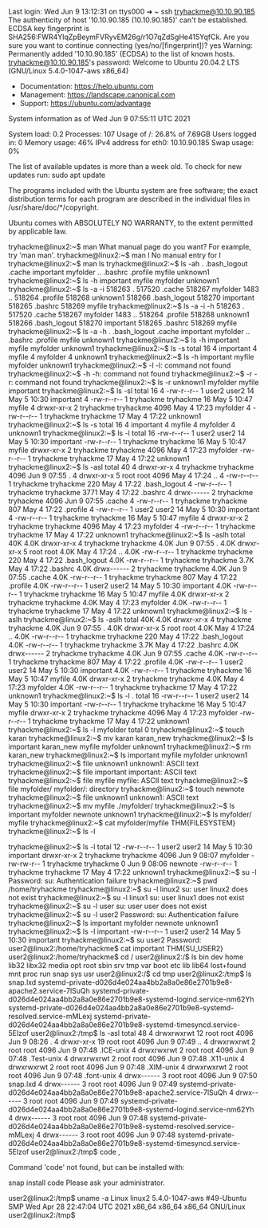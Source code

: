 Last login: Wed Jun  9 13:12:31 on ttys000
➜  ~ ssh tryhackme@10.10.90.185
The authenticity of host '10.10.90.185 (10.10.90.185)' can't be established.
ECDSA key fingerprint is SHA256:FWR4YIqZpBeymFVRyvEM26g/r1O7qZdSgHe415YqfCk.
Are you sure you want to continue connecting (yes/no/[fingerprint])? yes
Warning: Permanently added '10.10.90.185' (ECDSA) to the list of known hosts.
tryhackme@10.10.90.185's password: 
Welcome to Ubuntu 20.04.2 LTS (GNU/Linux 5.4.0-1047-aws x86_64)

 * Documentation:  https://help.ubuntu.com
 * Management:     https://landscape.canonical.com
 * Support:        https://ubuntu.com/advantage

  System information as of Wed Jun  9 07:55:11 UTC 2021

  System load:  0.2               Processes:             107
  Usage of /:   26.8% of 7.69GB   Users logged in:       0
  Memory usage: 46%               IPv4 address for eth0: 10.10.90.185
  Swap usage:   0%





The list of available updates is more than a week old.
To check for new updates run: sudo apt update


The programs included with the Ubuntu system are free software;
the exact distribution terms for each program are described in the
individual files in /usr/share/doc/*/copyright.

Ubuntu comes with ABSOLUTELY NO WARRANTY, to the extent permitted by
applicable law.

tryhackme@linux2:~$ man
What manual page do you want?
For example, try 'man man'.
tryhackme@linux2:~$ man l
No manual entry for l
tryhackme@linux2:~$ man ls
tryhackme@linux2:~$ ls -ah
.   .bash_logout  .cache    important  myfolder
..  .bashrc       .profile  myfile     unknown1
tryhackme@linux2:~$ ls -h
important  myfile  myfolder  unknown1
tryhackme@linux2:~$ ls -a -i
518263 .             517520 .cache     518267 myfolder
  1483 ..            518264 .profile   518268 unknown1
518266 .bash_logout  518270 important
518265 .bashrc       518269 myfile
tryhackme@linux2:~$ ls -a -i -h
518263 .             517520 .cache     518267 myfolder
  1483 ..            518264 .profile   518268 unknown1
518266 .bash_logout  518270 important
518265 .bashrc       518269 myfile
tryhackme@linux2:~$ ls -a -h
.   .bash_logout  .cache    important  myfolder
..  .bashrc       .profile  myfile     unknown1
tryhackme@linux2:~$ ls -h
important  myfile  myfolder  unknown1
tryhackme@linux2:~$ ls -s
total 16
4 important  4 myfile  4 myfolder  4 unknown1
tryhackme@linux2:~$ ls -h
important  myfile  myfolder  unknown1
tryhackme@linux2:~$ -l
-l: command not found
tryhackme@linux2:~$ -h
-h: command not found
tryhackme@linux2:~$ -r
-r: command not found
tryhackme@linux2:~$ ls -r
unknown1  myfolder  myfile  important
tryhackme@linux2:~$ ls -sl
total 16
4 -rw-r--r-- 1 user2     user2       14 May  5 10:30 important
4 -rw-r--r-- 1 tryhackme tryhackme   16 May  5 10:47 myfile
4 drwxr-xr-x 2 tryhackme tryhackme 4096 May  4 17:23 myfolder
4 -rw-r--r-- 1 tryhackme tryhackme   17 May  4 17:22 unknown1
tryhackme@linux2:~$ ls -s
total 16
4 important  4 myfile  4 myfolder  4 unknown1
tryhackme@linux2:~$ ls -l
total 16
-rw-r--r-- 1 user2     user2       14 May  5 10:30 important
-rw-r--r-- 1 tryhackme tryhackme   16 May  5 10:47 myfile
drwxr-xr-x 2 tryhackme tryhackme 4096 May  4 17:23 myfolder
-rw-r--r-- 1 tryhackme tryhackme   17 May  4 17:22 unknown1
tryhackme@linux2:~$ ls -asl
total 40
4 drwxr-xr-x 4 tryhackme tryhackme 4096 Jun  9 07:55 .
4 drwxr-xr-x 5 root      root      4096 May  4 17:24 ..
4 -rw-r--r-- 1 tryhackme tryhackme  220 May  4 17:22 .bash_logout
4 -rw-r--r-- 1 tryhackme tryhackme 3771 May  4 17:22 .bashrc
4 drwx------ 2 tryhackme tryhackme 4096 Jun  9 07:55 .cache
4 -rw-r--r-- 1 tryhackme tryhackme  807 May  4 17:22 .profile
4 -rw-r--r-- 1 user2     user2       14 May  5 10:30 important
4 -rw-r--r-- 1 tryhackme tryhackme   16 May  5 10:47 myfile
4 drwxr-xr-x 2 tryhackme tryhackme 4096 May  4 17:23 myfolder
4 -rw-r--r-- 1 tryhackme tryhackme   17 May  4 17:22 unknown1
tryhackme@linux2:~$ ls -aslh
total 40K
4.0K drwxr-xr-x 4 tryhackme tryhackme 4.0K Jun  9 07:55 .
4.0K drwxr-xr-x 5 root      root      4.0K May  4 17:24 ..
4.0K -rw-r--r-- 1 tryhackme tryhackme  220 May  4 17:22 .bash_logout
4.0K -rw-r--r-- 1 tryhackme tryhackme 3.7K May  4 17:22 .bashrc
4.0K drwx------ 2 tryhackme tryhackme 4.0K Jun  9 07:55 .cache
4.0K -rw-r--r-- 1 tryhackme tryhackme  807 May  4 17:22 .profile
4.0K -rw-r--r-- 1 user2     user2       14 May  5 10:30 important
4.0K -rw-r--r-- 1 tryhackme tryhackme   16 May  5 10:47 myfile
4.0K drwxr-xr-x 2 tryhackme tryhackme 4.0K May  4 17:23 myfolder
4.0K -rw-r--r-- 1 tryhackme tryhackme   17 May  4 17:22 unknown1
tryhackme@linux2:~$ ls -aslh
tryhackme@linux2:~$ ls -aslh
total 40K
4.0K drwxr-xr-x 4 tryhackme tryhackme 4.0K Jun  9 07:55 .
4.0K drwxr-xr-x 5 root      root      4.0K May  4 17:24 ..
4.0K -rw-r--r-- 1 tryhackme tryhackme  220 May  4 17:22 .bash_logout
4.0K -rw-r--r-- 1 tryhackme tryhackme 3.7K May  4 17:22 .bashrc
4.0K drwx------ 2 tryhackme tryhackme 4.0K Jun  9 07:55 .cache
4.0K -rw-r--r-- 1 tryhackme tryhackme  807 May  4 17:22 .profile
4.0K -rw-r--r-- 1 user2     user2       14 May  5 10:30 important
4.0K -rw-r--r-- 1 tryhackme tryhackme   16 May  5 10:47 myfile
4.0K drwxr-xr-x 2 tryhackme tryhackme 4.0K May  4 17:23 myfolder
4.0K -rw-r--r-- 1 tryhackme tryhackme   17 May  4 17:22 unknown1
tryhackme@linux2:~$ ls -l .
total 16
-rw-r--r-- 1 user2     user2       14 May  5 10:30 important
-rw-r--r-- 1 tryhackme tryhackme   16 May  5 10:47 myfile
drwxr-xr-x 2 tryhackme tryhackme 4096 May  4 17:23 myfolder
-rw-r--r-- 1 tryhackme tryhackme   17 May  4 17:22 unknown1
tryhackme@linux2:~$ ls -l myfolder
total 0
tryhackme@linux2:~$ touch karan
tryhackme@linux2:~$ mv karan karan_new
tryhackme@linux2:~$ ls
important  karan_new  myfile  myfolder  unknown1
tryhackme@linux2:~$ rm karan_new 
tryhackme@linux2:~$ ls
important  myfile  myfolder  unknown1
tryhackme@linux2:~$ file unknown1 
unknown1: ASCII text
tryhackme@linux2:~$ file important 
important: ASCII text
tryhackme@linux2:~$ file myfile 
myfile: ASCII text
tryhackme@linux2:~$ file myfolder/
myfolder/: directory
tryhackme@linux2:~$ touch newnote
tryhackme@linux2:~$ file unknown1 
unknown1: ASCII text
tryhackme@linux2:~$ mv myfile ./myfolder/
tryhackme@linux2:~$ ls
important  myfolder  newnote  unknown1
tryhackme@linux2:~$ ls myfolder/
myfile
tryhackme@linux2:~$ cat myfolder/myfile 
THM{FILESYSTEM}
tryhackme@linux2:~$ ls -l

















tryhackme@linux2:~$ ls -l
total 12
-rw-r--r-- 1 user2     user2       14 May  5 10:30 important
drwxr-xr-x 2 tryhackme tryhackme 4096 Jun  9 08:07 myfolder
-rw-rw-r-- 1 tryhackme tryhackme    0 Jun  9 08:06 newnote
-rw-r--r-- 1 tryhackme tryhackme   17 May  4 17:22 unknown1
tryhackme@linux2:~$ su -l
Password: 
su: Authentication failure
tryhackme@linux2:~$ pwd
/home/tryhackme
tryhackme@linux2:~$ su -l linux2
su: user linux2 does not exist
tryhackme@linux2:~$ su -l linux1
su: user linux1 does not exist
tryhackme@linux2:~$ su -l user
su: user user does not exist
tryhackme@linux2:~$ su -l user2
Password: 
su: Authentication failure
tryhackme@linux2:~$ ls
important  myfolder  newnote  unknown1
tryhackme@linux2:~$ ls -l important 
-rw-r--r-- 1 user2 user2 14 May  5 10:30 important
tryhackme@linux2:~$ su user2
Password: 
user2@linux2:/home/tryhackme$ cat important 
THM{SU_USER2}
user2@linux2:/home/tryhackme$ cd /
user2@linux2:/$ ls
bin   dev  home  lib32  libx32      media  opt   root  sbin  srv  tmp  var
boot  etc  lib   lib64  lost+found  mnt    proc  run   snap  sys  usr
user2@linux2:/$ cd tmp
user2@linux2:/tmp$ ls
snap.lxd
systemd-private-d026d4e024aa4bb2a8a0e86e2701b9e8-apache2.service-7lSuQh
systemd-private-d026d4e024aa4bb2a8a0e86e2701b9e8-systemd-logind.service-nm62Yh
systemd-private-d026d4e024aa4bb2a8a0e86e2701b9e8-systemd-resolved.service-mMLexj
systemd-private-d026d4e024aa4bb2a8a0e86e2701b9e8-systemd-timesyncd.service-5Elzof
user2@linux2:/tmp$ ls -asl
total 48
4 drwxrwxrwt 12 root root 4096 Jun  9 08:26 .
4 drwxr-xr-x 19 root root 4096 Jun  9 07:49 ..
4 drwxrwxrwt  2 root root 4096 Jun  9 07:48 .ICE-unix
4 drwxrwxrwt  2 root root 4096 Jun  9 07:48 .Test-unix
4 drwxrwxrwt  2 root root 4096 Jun  9 07:48 .X11-unix
4 drwxrwxrwt  2 root root 4096 Jun  9 07:48 .XIM-unix
4 drwxrwxrwt  2 root root 4096 Jun  9 07:48 .font-unix
4 drwx------  3 root root 4096 Jun  9 07:50 snap.lxd
4 drwx------  3 root root 4096 Jun  9 07:49 systemd-private-d026d4e024aa4bb2a8a0e86e2701b9e8-apache2.service-7lSuQh
4 drwx------  3 root root 4096 Jun  9 07:49 systemd-private-d026d4e024aa4bb2a8a0e86e2701b9e8-systemd-logind.service-nm62Yh
4 drwx------  3 root root 4096 Jun  9 07:48 systemd-private-d026d4e024aa4bb2a8a0e86e2701b9e8-systemd-resolved.service-mMLexj
4 drwx------  3 root root 4096 Jun  9 07:48 systemd-private-d026d4e024aa4bb2a8a0e86e2701b9e8-systemd-timesyncd.service-5Elzof
user2@linux2:/tmp$ code ,

Command 'code' not found, but can be installed with:

snap install code
Please ask your administrator.

user2@linux2:/tmp$ uname -a
Linux linux2 5.4.0-1047-aws #49-Ubuntu SMP Wed Apr 28 22:47:04 UTC 2021 x86_64 x86_64 x86_64 GNU/Linux
user2@linux2:/tmp$ 
